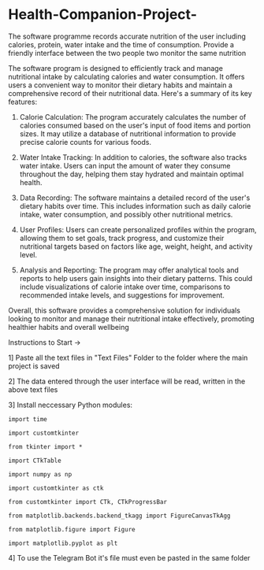 # Health-Companion-Project-
The software programme records accurate nutrition of the user including calories, protein, water intake and the time of consumption. Provide a friendly interface between the two people two monitor the same nutrition

The software program is designed to efficiently track and manage nutritional intake by 
calculating calories and water consumption. It offers users a convenient way to monitor their 
dietary habits and maintain a comprehensive record of their nutritional data. Here's a 
summary of its key features:

1. Calorie Calculation: The program accurately calculates the number of calories consumed 
based on the user's input of food items and portion sizes. It may utilize a database of 
nutritional information to provide precise calorie counts for various foods.

3. Water Intake Tracking: In addition to calories, the software also tracks water intake. Users 
can input the amount of water they consume throughout the day, helping them stay hydrated 
and maintain optimal health.

5. Data Recording: The software maintains a detailed record of the user's dietary habits over 
time. This includes information such as daily calorie intake, water consumption, and possibly 
other nutritional metrics.

7. User Profiles: Users can create personalized profiles within the program, allowing them to 
set goals, track progress, and customize their nutritional targets based on factors like age, 
weight, height, and activity level.

9. Analysis and Reporting: The program may offer analytical tools and reports to help users 
gain insights into their dietary patterns. This could include visualizations of calorie intake 
over time, comparisons to recommended intake levels, and suggestions for improvement.


Overall, this software provides a comprehensive solution for individuals looking to monitor 
and manage their nutritional intake effectively, promoting healthier habits and overall wellbeing




Instructions to Start ->


1] Paste all the text files in "Text Files" Folder to the folder where the main project is saved


2] The data entered through the user interface will be read, written in the above text files


3] Install neccessary Python modules:

    import time
    
    import customtkinter
    
    from tkinter import *
    
    import CTkTable
    
    import numpy as np
    
    import customtkinter as ctk
    
    from customtkinter import CTk, CTkProgressBar
    
    from matplotlib.backends.backend_tkagg import FigureCanvasTkAgg
    
    from matplotlib.figure import Figure
    
    import matplotlib.pyplot as plt

    
    
4] To use the Telegram Bot it's file must even be pasted in the same folder
